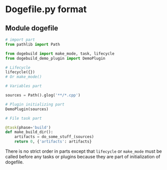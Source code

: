 # Dogefile.py format

## Module dogefile

```python
# import part
from pathlib import Path

from dogebuild import make_mode, task, lifecycle
from dogebuild_demo_plugin import DemoPlugin

# Lifecycle
lifecycle({})
# Or make_mode()

# Variables part

sources = Path().glog('**/*.cpp')

# Plugin initializing part
DemoPlugin(sources)

# File task part 

@task(phase='build')
def make_build_dir():
    artifacts = do_some_stuff_(sources)
    return 0, {'artifacts': artifacts}
```

There is no strict order in parts except that `lifecycle` or `make_mode` must be called before any tasks or plugins
because they are part of initialization of dogefile.  
